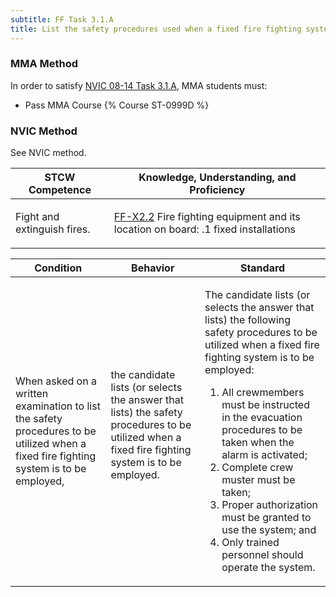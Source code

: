 ```yaml
---
subtitle: FF Task 3.1.A 
title: List the safety procedures used when a fixed fire fighting system is to be employed
---
```



### MMA Method

In order to satisfy  [NVIC 08-14  Task  3.1.A](/stcw23/assets/images/nvic-08-14.pdf), MMA students must:

* Pass MMA Course {% Course ST-0999D %}


### NVIC Method

<a onclick="togglevisibility('nvic_methods')" >See NVIC method.</a>

<div id='nvic_methods' class='hide'>

<table>
<thead>
<tr>
<th class='forty'> STCW Competence </th>
<th class='sixty'> Knowledge, Understanding, and Proficiency </th>
</tr>
</thead>




<tbody>
<tr><td markdown='1'>

Fight and extinguish fires.

</td><td markdown='1'>

[FF-X2.2](../../tables/612.html#FF-X2.2) Fire fighting equipment and its location on board:
.1  fixed installations

</td></tr>


</tbody>
</table>


<table>
<thead>
<tr><th class='twenty'>  Condition </th><th class='twenty'> Behavior </th><th  class='sixty'>Standard </th></tr>
</thead>
<tbody >



<tr><td markdown='1'>

When asked on a written examination to list the safety procedures to be utilized when a fixed fire fighting system is to be employed,

</td><td markdown='1'>

the candidate lists (or selects the answer that lists) the safety procedures to be utilized when a fixed fire fighting system is to be employed.

<br>

<div class="tooltip">
<span class="tooltiptext">
</span>
</div>


</td><td markdown='1'>

The candidate lists (or selects the answer that lists) the following safety procedures to be utilized when a fixed fire fighting system is to be employed:
 
1.  All crewmembers must be instructed in the evacuation procedures to be taken when the alarm is activated; 
2.  Complete crew muster must be taken; 
3.  Proper authorization must be granted to use the system; and 
4.  Only trained personnel should operate the system.

</td></tr>
</tbody>
</table>
</div>
